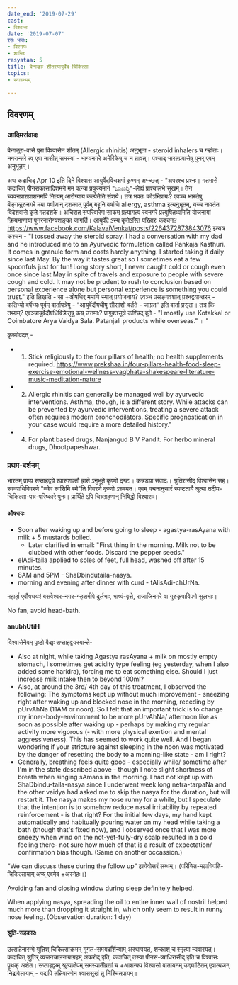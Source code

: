 ```yaml
---
date_end: '2019-07-29'
cast:
- विश्वासः
date: '2019-07-07'
रसः_भावः:
- विस्मयः
- शान्तिः
rasyataa: 5
title: बेन्गळूरु-शीतस्यायुर्वेद-चिकित्सा
topics:
- स्वास्थ्यम्

---
```



## विवरणम्
### आदिमसंवादः
बेन्गळूरु-वासे पुरा विश्वासेन शीतम् (Allergic rhinitis) अनुभूता - steroid inhalers च ग्ऱ्हीताः। नगरान्तरे त्व् एषा नासीत् समस्या - भाग्यनगरे अमेरिकेषु च न तावत्। पश्चाद् भारतप्रवासेषु पुनर् एवम् अनुभूतम्।

अथ कदाचिद् Apr 10 इति दिने विश्वास आयुर्वेदविचक्षणं कृष्णम् अप्ऱ्च्छत् - 
"अपरश्च प्रश्नः। गतमासे कदाचित् पीनसकासादिशमने मम पत्न्या प्रयुज्यमानं "ಬಾಣನ್ತಿ"-लेह्यं प्राश्यालभे सुखम्। तेन च्यवनप्राशप्राशनमपि नित्यम् आरोग्याय कल्पेतेति संशये। तत्र भवतः कोऽभिप्रायः?
एवञ्च भारतेषु बॆङ्गळूरुनगरे मया वर्षाणान् दशकात् पूर्वम् बहूनि वर्षाणि allergy, asthma इत्यनुभूतम्, यच्च नावर्तत विदेशवासे कृते गतदशके। अचिरात् सपरिवारेण साकम् प्रत्यागत्य स्वनगरे प्रत्युषितव्यमिति योजनायां क्रियमाणायां पुनरनारोग्यशङ्का जागर्ति। आयुर्वेदे ऽस्य कृतेऽस्ति परिहारः कश्चन? https://www.facebook.com/KalavaiVenkat/posts/2264372873843076 इत्यत्र कश्चन - "I tossed away the steroid spray. I had a conversation with my dad and he introduced me to an Ayurvedic formulation called Pankaja Kasthuri. It comes in granule form and costs hardly anything. I started taking it daily since last May. By the way it tastes great so I sometimes eat a few spoonfuls just for fun! Long story short, I never caught cold or cough even once since last May in spite of travels and exposure to people with severe cough and cold. It may not be prudent to rush to conclusion based on personal experience alone but personal experience is something you could trust." इति लिखति - सा +ओषधिर् ममापि स्यात् प्रयोजनाय? एवञ्च प्रसङ्गवशात् प्रश्नद्वयान्तरम् - कतिभ्यो वर्षेभ्यः पूर्वम् वार्तापत्रेषु - "आयुर्वेदौषधीषु सीसांशो वर्तते - जाग्रत" इति वार्ता प्रसृता। तत्र किं तथ्यम्? एवञ्चायुर्वेदौषधिविक्रेतृषु कय् उत्तमाः? प्रागुक्तसूत्रे कश्चिद् ब्रूते - "I mostly use Kotakkal or Coimbatore Arya Vaidya Sala. Patanjali products while overseas." ।
"

कृष्णोवदत् - 

- 1. Stick religiously to the four pillars of health; no health supplements required. https://www.prekshaa.in/four-pillars-health-food-sleep-exercise-emotional-wellness-vagbhata-shakespeare-literature-music-meditation-nature 
- 2. Allergic rhinitis can generally be managed well by ayurvedic interventions. Asthma, though, is a different story. While attacks can be prevented by ayurvedic interventions, treating a severe attack often requires modern bronchodilators. Specific prognostication in your case would require a more detailed history."
- 4. For plant based drugs, Nanjangud B V Pandit. For herbo mineral drugs, Dhootpapeshwar.


### प्रथम-दर्शनम्
भारतम् प्राप्य सप्ताहद्वये श्वासशक्तौ ह्रासे ऽनुभूते कृष्णो द्ऱ्ष्टः। कन्नडया संवादः। श्रुतिरासीद् विश्वासेन सह। स्वव्याधिविवरणे "व्ऱ्षेव श्वसिमि स्मे"ति विवरणे कृष्णो ऽस्मयत। एवम् वचनानुसारं स्पष्टतायै श्रुत्या तदीय-चिकित्सा-पत्र-परिष्कारे पुनः। प्रार्थिते ऽपि चित्रग्रहणान् निषिद्धो विश्वासः।

#### औषधयः
- Soon after waking up and before going to sleep - agastya-rasAyana with milk + 5 mustards boiled.
  - Later clarified in email: "First thing in the morning. Milk not to be clubbed with other foods. Discard the pepper seeds."
- elAdi-taila applied to soles of feet, full head, washed off after 15 minutes.
- 8AM and 5PM - ShaDbindutaila-nasya.
- morning and evening after dinner with curd - tAlisAdi-chUrNa.

महार्हा एवौषधयः! बसवेश्वर-नगर-ग्ऱ्हसमीपे दुर्लभाः, भाष्यं-वृत्ते, राजाजिनगरे वा गुरुकृपाविपणे सुलभाः।

No fan, avoid head-bath. 

#### anubhUtiH
विश्वासेनैवम् पृष्टो वैद्यः सप्ताहद्वयस्यान्ते-

- Also at night, while taking Agastya rasAyana + milk on mostly empty stomach, I sometimes get acidity type feeling (eg yesterday, when I also added some haridra), forcing me to eat something else. Should I just increase milk intake then to beyond 100ml?
- Also, at around the 3rd/ 4th day of this treatment, I observed the following: The symptoms kept up without much improvement - sneezing right after waking up and blocked nose in the morning, receding by pUrvAhNa (11AM or noon). So I felt that an important trick is to change my inner-body-environment to be more pUrvAhNa/ afternoon like as soon as possible after waking up - perhaps by making my regular activity more vigorous (- with more physical exertion and mental aggressiveness). This has seemed to work quite well. And I began wondering if your stricture against sleeping in the noon was motivated by the danger of resetting the body to a morning-like state - am I right?
- Generally, breathing feels quite good - especially while/ sometime after I'm in the state described above - though I note slight shortness of breath when singing sAmans in the morning. I had not kept up with ShaDbindu-taila-nasya since I underwent week long netra-tarpaNa and the other vaidya had asked me to skip the nasya for the duration, but will restart it. The nasya makes my nose runny for a while, but I speculate that the intention is to somehow reduce nasal irritability by repeated reinforcement - is that right?
For the initial few days, my hand kept automatically and habitually pouring water on my head while taking a bath (though that's fixed now), and I observed once that I was more sneezy when wind on the not-yet-fully-dry scalp resulted in a cold feeling there- not sure how much of that is a result of expectation/ confirmation bias though. (Same on another occassion.)

"We can discuss these during the follow up" इत्येवोत्तरं लब्धम्। (परिचित-मठाधिपति-चिकित्सायाम् अप्य् एवमेव +अस्नेहः।)

Avoiding fan and closing window during sleep definitely helped.

When applying nasya, spreading the oil to entire inner wall of nostril helped much more than dropping it straight in, which only seem to result in runny nose feeling. (Observation duration: 1 day)

#### श्रुति-सहकारः
उत्साहेनारम्भे श्रुतिश् चिकित्साक्रमम् गूगल-समयदर्शिन्याम् अस्थापयत्, शन्काश् च स्मृत्या न्यवारयत्। कदाचित् श्रुतिर् व्यजनचालनायाग्रहम् अकरोद् इति, कदाचित् तस्या पीनस-व्याधिरासीद् इति च विश्वासः पृथक् अशेत। सप्ताहद्वय्म् श्रुत्याक्षेपम् समस्यातीव्रतां च +आशन्क्य विश्वासो वातायनम् उद्घाटितम् एवात्यजन् निद्रावेलायाम् - यद्यपि तन्निवारणेन श्वाससुखं तु निश्चितप्रायम्। 

